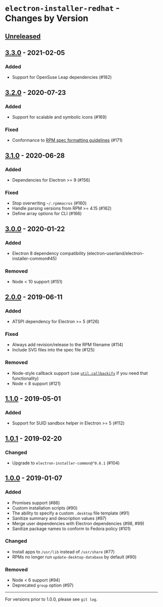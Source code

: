 # `electron-installer-redhat` - Changes by Version

## [Unreleased]

[Unreleased]: https://github.com/electron-userland/electron-installer-redhat/compare/v3.3.0...main

## [3.3.0] - 2021-02-05

[3.3.0]: https://github.com/electron-userland/electron-installer-redhat/compare/v3.2.0...v3.3.0

### Added

* Support for OpenSuse Leap dependencies (#182)

## [3.2.0] - 2020-07-23

[3.2.0]: https://github.com/electron-userland/electron-installer-redhat/compare/v3.1.0...v3.2.0

### Added

* Support for scalable and symbolic icons (#169)

### Fixed

* Conformance to [RPM spec formatting guidelines](https://fedoraproject.org/wiki/PeterGordon/SpecFormattingGuidelines) (#171)

## [3.1.0] - 2020-06-28

[3.1.0]: https://github.com/electron-userland/electron-installer-redhat/compare/v3.0.0...v3.1.0

### Added

* Dependencies for Electron >= 9 (#156)

### Fixed

* Stop overwriting `~/.rpmmacros` (#160)
* Handle parsing versions from RPM >= 4.15 (#162)
* Define array options for CLI (#166)

## [3.0.0] - 2020-01-22

[3.0.0]: https://github.com/electron-userland/electron-installer-redhat/compare/v2.0.0...v3.0.0

### Added

* Electron 8 dependency compatibility (electron-userland/electron-installer-common#45)

### Removed

* Node &lt; 10 support (#151)

## [2.0.0] - 2019-06-11

[2.0.0]: https://github.com/electron-userland/electron-installer-redhat/compare/v1.1.0...v2.0.0

### Added

* ATSPI dependency for Electron >= 5 (#126)

### Fixed

* Always add revision/release to the RPM filename (#114)
* Include SVG files into the spec file (#125)

### Removed

* Node-style callback support (use [`util.callbackify`](https://nodejs.org/api/util.html#util_util_callbackify_original)
  if you need that functionality)
* Node &lt; 8 support (#121)

## [1.1.0] - 2019-05-01

[1.1.0]: https://github.com/electron-userland/electron-installer-redhat/compare/v1.0.1...v1.1.0

### Added

* Support for SUID sandbox helper in Electron >= 5 (#112)

## [1.0.1] - 2019-02-20

[1.0.1]: https://github.com/electron-userland/electron-installer-redhat/compare/v1.0.0...v1.0.1

### Changed

* Upgrade to `electron-installer-common@^0.6.1` (#104)

## [1.0.0] - 2019-01-07

[1.0.0]: https://github.com/electron-userland/electron-installer-redhat/compare/v0.5.0...v1.0.0

### Added

* Promises support (#86)
* Custom installation scripts (#90)
* The ability to specify a custom `.desktop` file template (#91)
* Sanitize summary and description values (#97)
* Merge user dependencies with Electron dependencies (#98, #99)
* Sanitize package names to conform to Fedora policy (#101)

### Changed

* Install apps to `/usr/lib` instead of `/usr/share` (#77)
* RPMs no longer run `update-desktop-database` by default (#90)


### Removed

* Node < 6 support (#94)
* Deprecated `group` option (#97)

----

For versions prior to 1.0.0, please see `git log`.
